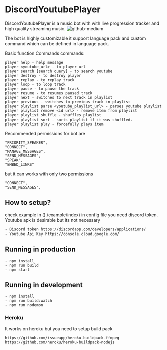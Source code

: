 # DiscordYoutubePlayer
DiscordYoutubePlayer is a music bot with with live progression tracker and high quality streaming music. 
![github-medium](https://i.ibb.co/YbsckTV/img.png)

The bot is highly customizable it support language pack and custom command which can be defined in language pack.

Basic function Commands
commands:
```
player help - help message
player <youtube_url> - to player url
player search [search query] - to search youtube
player destroy - to destroy player
player replay - to replay track
player loop - to loop track
player pause - to pause the track
player resume - to resumes paused track
player next - switches to next track in playlist
player previous - switches to previous track in playlist
player playlist parse <youtube_playlist_url> - parses youtube playlist
player playlist remove <id url> - remove item from playlist
player playlist shuffle - shuffles playlist
player playlist sort - sorts playlist if it was shuffled.
player playlist play - forcefully plays item
```

Recommended permissions for bot are 
```
"PRIORITY_SPEAKER",
"CONNECT",
"MANAGE_MESSAGES",
"SEND_MESSAGES",
"SPEAK", 
"EMBED_LINKS" 
```
but it can works with only two permissions
```
"CONNECT",
"SEND_MESSAGES",
```

## How to setup?
check example in ()./example/index)
in config file you need discord token. Youtube apk is desirable but its not necessary
```
- Discord token https://discordapp.com/developers/applications/
- Youtube Api Key https://console.cloud.google.com/
```

## Running in production
```
- npm install
- npm run build
- npm start 
```
## Running in development
```
- npm install
- npm run build:watch
- npm run nodemon 
```

### Heroku
It works on heroku but you need to setup build pack
```
https://github.com/issueapp/heroku-buildpack-ffmpeg
https://github.com/heroku/heroku-buildpack-nodejs
```




